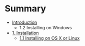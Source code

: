 # Summary

* [Introduction](README.md)
   * 1.2 Installing on Windows
* [1. Installation](installation.md)
   * [1.1 Installing on OS X or Linux](installing_on_os_x_or_linux.md)

